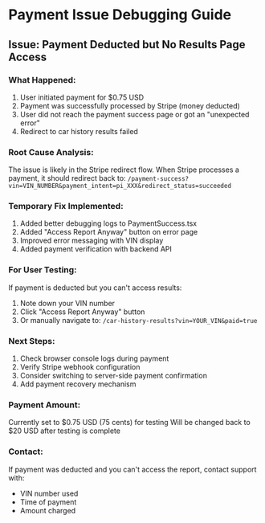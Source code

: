 # Payment Issue Debugging Guide

## Issue: Payment Deducted but No Results Page Access

### What Happened:
1. User initiated payment for $0.75 USD
2. Payment was successfully processed by Stripe (money deducted)
3. User did not reach the payment success page or got an "unexpected error"
4. Redirect to car history results failed

### Root Cause Analysis:
The issue is likely in the Stripe redirect flow. When Stripe processes a payment, it should redirect back to:
`/payment-success?vin=VIN_NUMBER&payment_intent=pi_XXX&redirect_status=succeeded`

### Temporary Fix Implemented:
1. Added better debugging logs to PaymentSuccess.tsx
2. Added "Access Report Anyway" button on error page
3. Improved error messaging with VIN display
4. Added payment verification with backend API

### For User Testing:
If payment is deducted but you can't access results:
1. Note down your VIN number
2. Click "Access Report Anyway" button
3. Or manually navigate to: `/car-history-results?vin=YOUR_VIN&paid=true`

### Next Steps:
1. Check browser console logs during payment
2. Verify Stripe webhook configuration
3. Consider switching to server-side payment confirmation
4. Add payment recovery mechanism

### Payment Amount:
Currently set to $0.75 USD (75 cents) for testing
Will be changed back to $20 USD after testing is complete

### Contact:
If payment was deducted and you can't access the report, contact support with:
- VIN number used
- Time of payment
- Amount charged